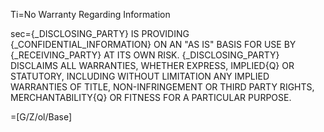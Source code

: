Ti=No Warranty Regarding Information

sec=<span style="text-transform: uppercase">{_Disclosing_Party} is providing {_Confidential_Information} on an "as is" basis for use by  {_Receiving_Party} at its own risk.  {_Disclosing_Party} disclaims all warranties, whether express, implied{q} or statutory, including without limitation any implied warranties of title, non-infringement or third party rights, merchantability{q} or fitness for a particular purpose.</span>

=[G/Z/ol/Base]
